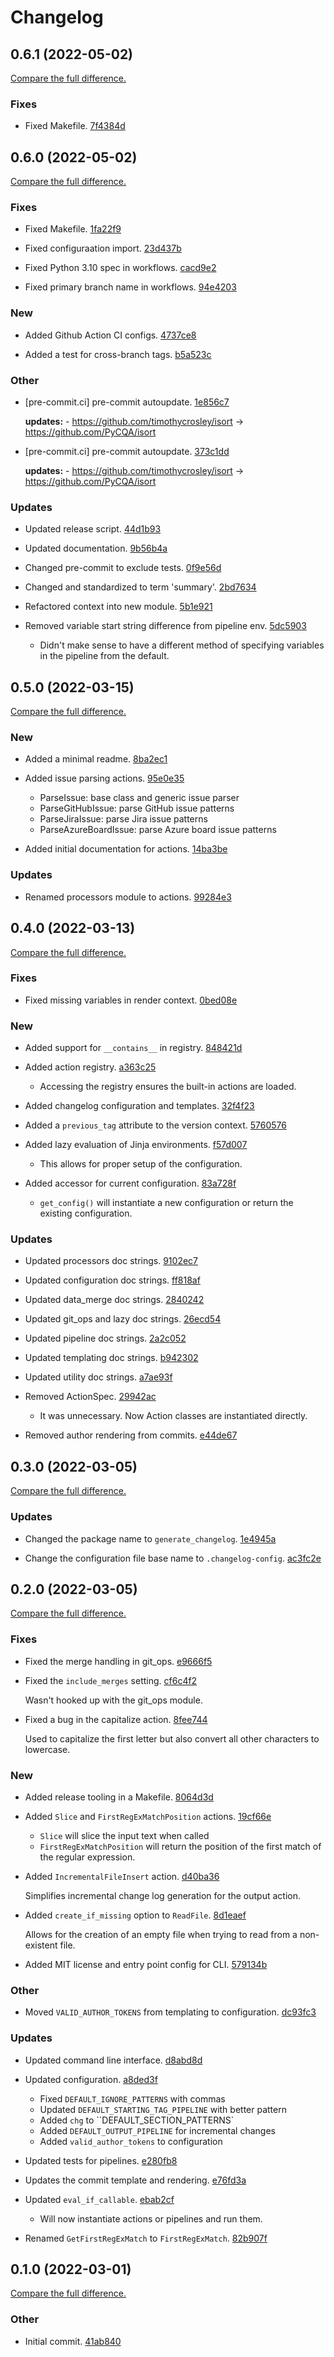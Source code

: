 # Changelog

## 0.6.1 (2022-05-02)

[Compare the full difference.](https://github.com/coordt/generate-changelog/compare/0.6.0...0.6.1)

### Fixes

- Fixed Makefile. [7f4384d](https://github.com/coordt/generate-changelog/commit/7f4384d4a38657ed84ffa7470ea95440c17cb322)
    
## 0.6.0 (2022-05-02)

[Compare the full difference.](https://github.com/coordt/generate-changelog/compare/0.5.0...0.6.0)

### Fixes

- Fixed Makefile. [1fa22f9](https://github.com/coordt/generate-changelog/commit/1fa22f9eb37ddf978c9edb71e08c8ae431638155)
    
- Fixed configuraation import. [23d437b](https://github.com/coordt/generate-changelog/commit/23d437bb22c6269d6b9ac3905a2b1dc35fcebf13)
    
- Fixed Python 3.10 spec in workflows. [cacd9e2](https://github.com/coordt/generate-changelog/commit/cacd9e2393c8efe45aecd4a0d1b6fa84b5a32764)
    
- Fixed primary branch name in workflows. [94e4203](https://github.com/coordt/generate-changelog/commit/94e4203f09c33071868b6b8d64f6e7b31c3d4c43)
    
### New

- Added Github Action CI configs. [4737ce8](https://github.com/coordt/generate-changelog/commit/4737ce800378113848edeef46a600d42850773b1)
    
- Added a test for cross-branch tags. [b5a523c](https://github.com/coordt/generate-changelog/commit/b5a523c8b58424b1a7bd0ad1339f30e71e9d6c8a)
    
### Other

- [pre-commit.ci] pre-commit autoupdate. [1e856c7](https://github.com/coordt/generate-changelog/commit/1e856c7ed2be8d1932d80a6b86c4e88ada0022aa)
    
  **updates:** - https://github.com/timothycrosley/isort → https://github.com/PyCQA/isort

- [pre-commit.ci] pre-commit autoupdate. [373c1dd](https://github.com/coordt/generate-changelog/commit/373c1dd87134a0381ccd19f0cf50ff324248b0b0)
    
  **updates:** - https://github.com/timothycrosley/isort → https://github.com/PyCQA/isort

### Updates

- Updated release script. [44d1b93](https://github.com/coordt/generate-changelog/commit/44d1b937ad41a1c964ef5fa57531a3967ff25814)
    
- Updated documentation. [9b56b4a](https://github.com/coordt/generate-changelog/commit/9b56b4a0bfe90bfd46eae58aa233abf1db18bc1f)
    
- Changed pre-commit to exclude tests. [0f9e56d](https://github.com/coordt/generate-changelog/commit/0f9e56dd09bde764583ff832c35b5ff49bada6cf)
    
- Changed and standardized to term 'summary'. [2bd7634](https://github.com/coordt/generate-changelog/commit/2bd7634b9202407fe55c6e65f67331d6e41602b4)
    
- Refactored context into new module. [5b1e921](https://github.com/coordt/generate-changelog/commit/5b1e92160c5878a02edf5ae0993ad866322f3e9d)
    
- Removed variable start string difference from pipeline env. [5dc5903](https://github.com/coordt/generate-changelog/commit/5dc59039da3a8c10fdfd84874da969d7c3f1f188)
    
  - Didn't make sense to have a different method of specifying variables in the pipeline from the default.
## 0.5.0 (2022-03-15)

[Compare the full difference.](https://github.com/coordt/generate-changelog/compare/0.4.0...0.5.0)

### New

- Added a minimal readme. [8ba2ec1](https://github.com/coordt/generate-changelog/commit/8ba2ec1133be3515720dbd6a20d2689ef4c96bba)
    
- Added issue parsing actions. [95e0e35](https://github.com/coordt/generate-changelog/commit/95e0e35dd49ba85b1f5befc327b92c7ac2493ecc)
    
  - ParseIssue: base class and generic issue parser
  - ParseGitHubIssue: parse GitHub issue patterns
  - ParseJiraIssue: parse Jira issue patterns
  - ParseAzureBoardIssue: parse Azure board issue patterns
- Added initial documentation for actions. [14ba3be](https://github.com/coordt/generate-changelog/commit/14ba3be844bb2af41c8e14d6d5d90bcfe730da6a)
    
### Updates

- Renamed processors module to actions. [99284e3](https://github.com/coordt/generate-changelog/commit/99284e3d42a35f91d17d417bae948c35364de49f)
    
## 0.4.0 (2022-03-13)

[Compare the full difference.](https://github.com/coordt/generate-changelog/compare/0.3.0...0.4.0)

### Fixes

- Fixed missing variables in render context. [0bed08e](https://github.com/coordt/generate-changelog/commit/0bed08eab48fd24a55b63b010c7cc8e665447cac)
    
### New

- Added support for `__contains__` in registry. [848421d](https://github.com/coordt/generate-changelog/commit/848421d8123738f7c876875301c114f4c8bc1087)
    
- Added action registry. [a363c25](https://github.com/coordt/generate-changelog/commit/a363c25588f2dff507150776d58fc4d876b1220c)
    
  - Accessing the registry ensures the built-in actions are loaded.
- Added changelog configuration and templates. [32f4f23](https://github.com/coordt/generate-changelog/commit/32f4f23635b06839c19b3f811a1e2058dc81764e)
    
- Added a `previous_tag` attribute to the version context. [5760576](https://github.com/coordt/generate-changelog/commit/576057668dfc90eba19070d6f94d14d60ca9ada6)
    
- Added lazy evaluation of Jinja environments. [f57d007](https://github.com/coordt/generate-changelog/commit/f57d007f71105f4f4d6e6d1a005f39e71f816dfe)
    
  - This allows for proper setup of the configuration.
- Added accessor for current configuration. [83a728f](https://github.com/coordt/generate-changelog/commit/83a728f6c09bf7c618f031820e35267504f5f866)
    
  - `get_config()` will instantiate a new configuration or return the existing configuration.
### Updates

- Updated processors doc strings. [9102ec7](https://github.com/coordt/generate-changelog/commit/9102ec757788f3210d381e57d41e64cd57d24718)
    
- Updated configuration doc strings. [ff818af](https://github.com/coordt/generate-changelog/commit/ff818aff84744fdea955e26f539ad9c8a3a953d2)
    
- Updated data_merge doc strings. [2840242](https://github.com/coordt/generate-changelog/commit/28402420496a0fb6403e7bed58eb0d74ee237457)
    
- Updated git_ops and lazy doc strings. [26ecd54](https://github.com/coordt/generate-changelog/commit/26ecd54bb3f2f38c1c2198afde0cedf296a18120)
    
- Updated pipeline doc strings. [2a2c052](https://github.com/coordt/generate-changelog/commit/2a2c05296541c71373b4f8d59ced3fd0d2fc4f35)
    
- Updated templating doc strings. [b942302](https://github.com/coordt/generate-changelog/commit/b942302c879f5dabfc0553f103d80864bd7ebadf)
    
- Updated utility doc strings. [a7ae93f](https://github.com/coordt/generate-changelog/commit/a7ae93f757792ebf4cabf5c51fc353f65d593fef)
    
- Removed ActionSpec. [29942ac](https://github.com/coordt/generate-changelog/commit/29942acbde3b7e4b9b9a68e2b840b38417643174)
    
  - It was unnecessary. Now Action classes are instantiated directly.
- Removed author rendering from commits. [e44de67](https://github.com/coordt/generate-changelog/commit/e44de6784a7e26422679a5597b4e21322ac49f08)
    
## 0.3.0 (2022-03-05)

[Compare the full difference.](https://github.com/coordt/generate-changelog/compare/0.2.0...0.3.0)

### Updates

- Changed the package name to `generate_changelog`. [1e4945a](https://github.com/coordt/generate-changelog/commit/1e4945adc762c20b9c450cd7234d9791897459e2)
    
- Change the configuration file base name to `.changelog-config`. [ac3fc2e](https://github.com/coordt/generate-changelog/commit/ac3fc2e2fb4fd609b9f0a995a7ef95f7b77d53dd)
    
## 0.2.0 (2022-03-05)

[Compare the full difference.](https://github.com/coordt/generate-changelog/compare/0.1.0...0.2.0)

### Fixes

- Fixed the merge handling in git_ops. [e9666f5](https://github.com/coordt/generate-changelog/commit/e9666f519fd2edea9c2b8e3fa97b4b9ee1d10042)
    
- Fixed the `include_merges` setting. [cf6c4f2](https://github.com/coordt/generate-changelog/commit/cf6c4f2bba26f3e50010fbf424ad4326d1fe45bc)
    
  Wasn't hooked up with the git_ops module.
- Fixed a bug in the capitalize action. [8fee744](https://github.com/coordt/generate-changelog/commit/8fee744bfedfea5850f7fa61d36f202815514210)
    
  Used to capitalize the first letter but also convert all other characters to lowercase.
### New

- Added release tooling in a Makefile. [8064d3d](https://github.com/coordt/generate-changelog/commit/8064d3de42435b65a61b9686231973240f80f558)
    
- Added `Slice` and `FirstRegExMatchPosition` actions. [19cf66e](https://github.com/coordt/generate-changelog/commit/19cf66ebacc275c4b15fb1b5371ca9190a4b85f7)
    
  - `Slice` will slice the input text when called
  - `FirstRegExMatchPosition` will return the position of the first match of the regular expression.
- Added `IncrementalFileInsert` action. [d40ba36](https://github.com/coordt/generate-changelog/commit/d40ba3624ae01350b63ec15613838c8d81825dd0)
    
  Simplifies incremental change log generation for the output action.
- Added `create_if_missing` option to `ReadFile`. [8d1eaef](https://github.com/coordt/generate-changelog/commit/8d1eaefaa3868d3322453ceeafa2a416a95e3a7a)
    
  Allows for the creation of an empty file when trying to read from a non-existent file.
- Added MIT license and entry point config for CLI. [579134b](https://github.com/coordt/generate-changelog/commit/579134bd497362c88e82593eb7fd2fe83a04718c)
    
### Other

- Moved `VALID_AUTHOR_TOKENS` from templating to configuration. [dc93fc3](https://github.com/coordt/generate-changelog/commit/dc93fc324a02cfda0aed53d2648726c6be130074)
    
### Updates

- Updated command line interface. [d8abd8d](https://github.com/coordt/generate-changelog/commit/d8abd8d3a8b1ab6d112423ee4ea2408f36a8b802)
    
- Updated configuration. [a8ded3f](https://github.com/coordt/generate-changelog/commit/a8ded3f3c8c20f5117f95ca3d0020f326d112db9)
    
  - Fixed `DEFAULT_IGNORE_PATTERNS` with commas
  - Updated `DEFAULT_STARTING_TAG_PIPELINE` with better pattern
  - Added `chg` to ``DEFAULT_SECTION_PATTERNS`
  - Added `DEFAULT_OUTPUT_PIPELINE` for incremental changes
  - Added `valid_author_tokens` to configuration
- Updated tests for pipelines. [e280fb8](https://github.com/coordt/generate-changelog/commit/e280fb863d98450f48c35d7f2382770813271210)
    
- Updates the commit template and rendering. [e76fd3a](https://github.com/coordt/generate-changelog/commit/e76fd3ace753fc3244c38af89adcf589354e5b0f)
    
- Updated `eval_if_callable`. [ebab2cf](https://github.com/coordt/generate-changelog/commit/ebab2cf34f98cb06bfb485a8eb2c44717aa4f0be)
    
  - Will now instantiate actions or pipelines and run them.
- Renamed `GetFirstRegExMatch` to `FirstRegExMatch`. [82b907f](https://github.com/coordt/generate-changelog/commit/82b907faf481f1c7218cc29c82d7072a0014314f)
    
## 0.1.0 (2022-03-01)

[Compare the full difference.](https://github.com/coordt/generate-changelog/compare/None...0.1.0)

### Other

- Initial commit. [41ab840](https://github.com/coordt/generate-changelog/commit/41ab8402b7cd59f4d48da528f92664e4482b962d)
